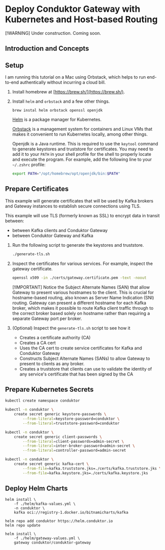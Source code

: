 # Deploy Conduktor Gateway with Kubernetes and Host-based Routing

[!WARNING] Under construction. Coming soon.

## Introduction and Concepts

## Setup

I am running this tutorial on a Mac using Orbstack, which helps to run end-to-end authentically without incurring a cloud bill.

1. Install homebrew at [https://brew.sh/](https://brew.sh/).
1. Install `helm` and `orbstack` and a few other things.
    ```
    brew instal helm orbstack openssl openjdk
    ```
    [Helm](https://helm.sh/) is a package manager for Kubernetes.

    [Orbstack](https://orbstack.dev/) is a management system for containers and Linux VMs that makes it convenient to run Kubernetes locally, among other things.

    Openjdk is a Java runtime. This is required to use the `keytool` command to generate keystores and truststore for certificates. You may need to add it to your `PATH` in your shell profile for the shell to properly locate and execute the program. For example, add the following line to your `~/.zshrc` profile:
    ```bash
    export PATH="/opt/homebrew/opt/openjdk/bin:$PATH"
    ```

## Prepare Certificates

This example will generate certificates that will be used by Kafka brokers and Gateway instances to establish secure connections using TLS.

This example will use TLS (formerly known as SSL) to encrypt data in transit between:
- between Kafka clients and Conduktor Gateway
- between Conduktor Gateway and Kafka

1. Run the following script to generate the keystores and truststore.

    ```bash
    ./generate-tls.sh
    ```

1. Inspect the certificates for various services. For example, inspect the gateway certificate.
    ```bash
    openssl x509 -in ./certs/gateway.certificate.pem -text -noout
    ```
    [!IMPORTANT] Notice the Subject Alternate Names (SAN) that allow Gateway to present various hostnames to the client. This is crucial for hostname-based routing, also known as Server Name Indication (SNI) routing. Gateway can present a different hostname for each Kafka broker, which makes it possible to route Kafka client traffic through to the correct broker based solely on hostname rather than requiring a separate Gateway port per broker.


1. (Optional) Inspect the `generate-tls.sh` script to see how it
    - Creates a certificate authority (CA)
    - Creates a CA cert
    - Uses the CA cert to create service certificates for Kafka and Conduktor Gateway
    - Constructs Subject Alternate Names (SANs) to allow Gateway to present to clients as any broker.
    - Creates a truststore that clients can use to validate the identity of any service's certificate that has been signed by the CA



## Prepare Kubernetes Secrets


```bash
kubectl create namespace conduktor

kubectl -n conduktor \
    create secret generic keystore-passwords \
        --from-literal=keystore-password=conduktor \
        --from-literal=truststore-password=conduktor

kubectl -n conduktor \
    create secret generic client-passwords \
        --from-literal=client-passwords=admin-secret \
        --from-literal=inter-broker-password=admin-secret \
        --from-literal=controller-password=admin-secret 

kubectl -n conduktor \
    create secret generic kafka-cert \
        --from-file=kafka.truststore.jks=./certs/kafka.truststore.jks \
        --from-file=kafka.keystore.jks=./certs/kafka.keystore.jks
```

## Deploy Helm Charts

```
helm install \
    -f ./helm/kafka-values.yml \
    -n conduktor \
    kafka oci://registry-1.docker.io/bitnamicharts/kafka
```


```
helm repo add conduktor https://helm.conduktor.io
helm repo update
```

```
helm install \
    -f ./helm/gateway-values.yml \
    gateway conduktor/conduktor-gateway
```